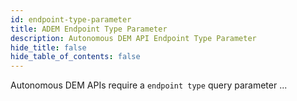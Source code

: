 ```yaml
---
id: endpoint-type-parameter
title: ADEM Endpoint Type Parameter
description: Autonomous DEM API Endpoint Type Parameter
hide_title: false
hide_table_of_contents: false
---
```


Autonomous DEM APIs require a `endpoint type` query parameter ...
